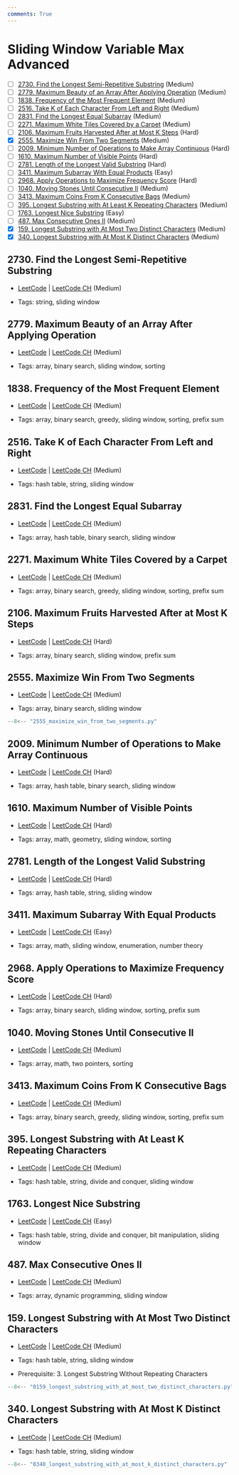 ```yaml
---
comments: True
---
```


# Sliding Window Variable Max Advanced

- [ ] [2730. Find the Longest Semi-Repetitive Substring](https://leetcode.cn/problems/find-the-longest-semi-repetitive-substring/) (Medium)
- [ ] [2779. Maximum Beauty of an Array After Applying Operation](https://leetcode.cn/problems/maximum-beauty-of-an-array-after-applying-operation/) (Medium)
- [ ] [1838. Frequency of the Most Frequent Element](https://leetcode.cn/problems/frequency-of-the-most-frequent-element/) (Medium)
- [ ] [2516. Take K of Each Character From Left and Right](https://leetcode.cn/problems/take-k-of-each-character-from-left-and-right/) (Medium)
- [ ] [2831. Find the Longest Equal Subarray](https://leetcode.cn/problems/find-the-longest-equal-subarray/) (Medium)
- [ ] [2271. Maximum White Tiles Covered by a Carpet](https://leetcode.cn/problems/maximum-white-tiles-covered-by-a-carpet/) (Medium)
- [ ] [2106. Maximum Fruits Harvested After at Most K Steps](https://leetcode.cn/problems/maximum-fruits-harvested-after-at-most-k-steps/) (Hard)
- [x] [2555. Maximize Win From Two Segments](https://leetcode.cn/problems/maximize-win-from-two-segments/) (Medium)
- [ ] [2009. Minimum Number of Operations to Make Array Continuous](https://leetcode.cn/problems/minimum-number-of-operations-to-make-array-continuous/) (Hard)
- [ ] [1610. Maximum Number of Visible Points](https://leetcode.cn/problems/maximum-number-of-visible-points/) (Hard)
- [ ] [2781. Length of the Longest Valid Substring](https://leetcode.cn/problems/length-of-the-longest-valid-substring/) (Hard)
- [ ] [3411. Maximum Subarray With Equal Products](https://leetcode.cn/problems/maximum-subarray-with-equal-products/) (Easy)
- [ ] [2968. Apply Operations to Maximize Frequency Score](https://leetcode.cn/problems/apply-operations-to-maximize-frequency-score/) (Hard)
- [ ] [1040. Moving Stones Until Consecutive II](https://leetcode.cn/problems/moving-stones-until-consecutive-ii/) (Medium)
- [ ] [3413. Maximum Coins From K Consecutive Bags](https://leetcode.cn/problems/maximum-coins-from-k-consecutive-bags/) (Medium)
- [ ] [395. Longest Substring with At Least K Repeating Characters](https://leetcode.cn/problems/longest-substring-with-at-least-k-repeating-characters/) (Medium)
- [ ] [1763. Longest Nice Substring](https://leetcode.cn/problems/longest-nice-substring/) (Easy)
- [ ] [487. Max Consecutive Ones II](https://leetcode.cn/problems/max-consecutive-ones-ii/) (Medium)
- [x] [159. Longest Substring with At Most Two Distinct Characters](https://leetcode.cn/problems/longest-substring-with-at-most-two-distinct-characters/) (Medium)
- [x] [340. Longest Substring with At Most K Distinct Characters](https://leetcode.cn/problems/longest-substring-with-at-most-k-distinct-characters/) (Medium)

## 2730. Find the Longest Semi-Repetitive Substring

-   [LeetCode](https://leetcode.com/problems/find-the-longest-semi-repetitive-substring/) | [LeetCode CH](https://leetcode.cn/problems/find-the-longest-semi-repetitive-substring/) (Medium)

-   Tags: string, sliding window

## 2779. Maximum Beauty of an Array After Applying Operation

-   [LeetCode](https://leetcode.com/problems/maximum-beauty-of-an-array-after-applying-operation/) | [LeetCode CH](https://leetcode.cn/problems/maximum-beauty-of-an-array-after-applying-operation/) (Medium)

-   Tags: array, binary search, sliding window, sorting

## 1838. Frequency of the Most Frequent Element

-   [LeetCode](https://leetcode.com/problems/frequency-of-the-most-frequent-element/) | [LeetCode CH](https://leetcode.cn/problems/frequency-of-the-most-frequent-element/) (Medium)

-   Tags: array, binary search, greedy, sliding window, sorting, prefix sum

## 2516. Take K of Each Character From Left and Right

-   [LeetCode](https://leetcode.com/problems/take-k-of-each-character-from-left-and-right/) | [LeetCode CH](https://leetcode.cn/problems/take-k-of-each-character-from-left-and-right/) (Medium)

-   Tags: hash table, string, sliding window

## 2831. Find the Longest Equal Subarray

-   [LeetCode](https://leetcode.com/problems/find-the-longest-equal-subarray/) | [LeetCode CH](https://leetcode.cn/problems/find-the-longest-equal-subarray/) (Medium)

-   Tags: array, hash table, binary search, sliding window

## 2271. Maximum White Tiles Covered by a Carpet

-   [LeetCode](https://leetcode.com/problems/maximum-white-tiles-covered-by-a-carpet/) | [LeetCode CH](https://leetcode.cn/problems/maximum-white-tiles-covered-by-a-carpet/) (Medium)

-   Tags: array, binary search, greedy, sliding window, sorting, prefix sum

## 2106. Maximum Fruits Harvested After at Most K Steps

-   [LeetCode](https://leetcode.com/problems/maximum-fruits-harvested-after-at-most-k-steps/) | [LeetCode CH](https://leetcode.cn/problems/maximum-fruits-harvested-after-at-most-k-steps/) (Hard)

-   Tags: array, binary search, sliding window, prefix sum

## 2555. Maximize Win From Two Segments

-   [LeetCode](https://leetcode.com/problems/maximize-win-from-two-segments/) | [LeetCode CH](https://leetcode.cn/problems/maximize-win-from-two-segments/) (Medium)

-   Tags: array, binary search, sliding window

```python title="2555. Maximize Win From Two Segments - Python Solution"
--8<-- "2555_maximize_win_from_two_segments.py"
```

## 2009. Minimum Number of Operations to Make Array Continuous

-   [LeetCode](https://leetcode.com/problems/minimum-number-of-operations-to-make-array-continuous/) | [LeetCode CH](https://leetcode.cn/problems/minimum-number-of-operations-to-make-array-continuous/) (Hard)

-   Tags: array, hash table, binary search, sliding window

## 1610. Maximum Number of Visible Points

-   [LeetCode](https://leetcode.com/problems/maximum-number-of-visible-points/) | [LeetCode CH](https://leetcode.cn/problems/maximum-number-of-visible-points/) (Hard)

-   Tags: array, math, geometry, sliding window, sorting

## 2781. Length of the Longest Valid Substring

-   [LeetCode](https://leetcode.com/problems/length-of-the-longest-valid-substring/) | [LeetCode CH](https://leetcode.cn/problems/length-of-the-longest-valid-substring/) (Hard)

-   Tags: array, hash table, string, sliding window

## 3411. Maximum Subarray With Equal Products

-   [LeetCode](https://leetcode.com/problems/maximum-subarray-with-equal-products/) | [LeetCode CH](https://leetcode.cn/problems/maximum-subarray-with-equal-products/) (Easy)

-   Tags: array, math, sliding window, enumeration, number theory

## 2968. Apply Operations to Maximize Frequency Score

-   [LeetCode](https://leetcode.com/problems/apply-operations-to-maximize-frequency-score/) | [LeetCode CH](https://leetcode.cn/problems/apply-operations-to-maximize-frequency-score/) (Hard)

-   Tags: array, binary search, sliding window, sorting, prefix sum

## 1040. Moving Stones Until Consecutive II

-   [LeetCode](https://leetcode.com/problems/moving-stones-until-consecutive-ii/) | [LeetCode CH](https://leetcode.cn/problems/moving-stones-until-consecutive-ii/) (Medium)

-   Tags: array, math, two pointers, sorting

## 3413. Maximum Coins From K Consecutive Bags

-   [LeetCode](https://leetcode.com/problems/maximum-coins-from-k-consecutive-bags/) | [LeetCode CH](https://leetcode.cn/problems/maximum-coins-from-k-consecutive-bags/) (Medium)

-   Tags: array, binary search, greedy, sliding window, sorting, prefix sum

## 395. Longest Substring with At Least K Repeating Characters

-   [LeetCode](https://leetcode.com/problems/longest-substring-with-at-least-k-repeating-characters/) | [LeetCode CH](https://leetcode.cn/problems/longest-substring-with-at-least-k-repeating-characters/) (Medium)

-   Tags: hash table, string, divide and conquer, sliding window

## 1763. Longest Nice Substring

-   [LeetCode](https://leetcode.com/problems/longest-nice-substring/) | [LeetCode CH](https://leetcode.cn/problems/longest-nice-substring/) (Easy)

-   Tags: hash table, string, divide and conquer, bit manipulation, sliding window

## 487. Max Consecutive Ones II

-   [LeetCode](https://leetcode.com/problems/max-consecutive-ones-ii/) | [LeetCode CH](https://leetcode.cn/problems/max-consecutive-ones-ii/) (Medium)

-   Tags: array, dynamic programming, sliding window

## 159. Longest Substring with At Most Two Distinct Characters

-   [LeetCode](https://leetcode.com/problems/longest-substring-with-at-most-two-distinct-characters/) | [LeetCode CH](https://leetcode.cn/problems/longest-substring-with-at-most-two-distinct-characters/) (Medium)

-   Tags: hash table, string, sliding window
-   Prerequisite: 3. Longest Substring Without Repeating Characters

```python title="159. Longest Substring with At Most Two Distinct Characters - Python Solution"
--8<-- "0159_longest_substring_with_at_most_two_distinct_characters.py"
```

## 340. Longest Substring with At Most K Distinct Characters

-   [LeetCode](https://leetcode.com/problems/longest-substring-with-at-most-k-distinct-characters/) | [LeetCode CH](https://leetcode.cn/problems/longest-substring-with-at-most-k-distinct-characters/) (Medium)

-   Tags: hash table, string, sliding window

```python title="340. Longest Substring with At Most K Distinct Characters - Python Solution"
--8<-- "0340_longest_substring_with_at_most_k_distinct_characters.py"
```

